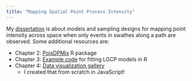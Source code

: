 ```yaml
---
title: "Mapping Spatial Point Process Intensity"
---
```



My [dissertation](https://scholarworks.montana.edu/xmlui/handle/1/16040) is
about models and sampling designs for mapping point intensity across space
when only events in swathes along a path are observed. Some additional
resources are:
- Chapter 2: [PoisDPMix](https://github.com/kflagg/poisDPmix) R package
- Chapter 3: [Example code](https://github.com/kflagg/jas-inla-review) for fitting LGCP models in R
- Chapter 4: [Data visualization gallery](https://kflagg.github.io/manuscript2/graphics/)
  - I created that from scratch in JavaScript!
